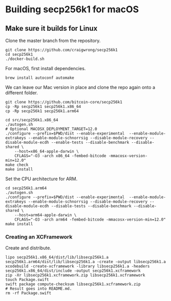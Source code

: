 # Building secp256k1 for macOS

## Make sure it builds for Linux

Clone the master branch from the repository.

    git clone https://github.com/craigwrong/secp256k1
    cd secp256k1
    ./docker-build.sh

For macOS, first install dependencies.

    brew install autoconf automake

We can leave our Mac version in place and clone the repo again onto a different folder.

    git clone https://github.com/bitcoin-core/secp256k1
    cp -Rp secp256k1 secp256k1.x86_64
    cp -Rp secp256k1 secp256k1.arm64

    cd src/secp256k1.x86_64
    ./autogen.sh
    # Optional MACOSX_DEPLOYMENT_TARGET=12.0
    ./configure --prefix=$PWD/dist --enable-experimental  --enable-module-extrakeys --enable-module-schnorrsig --disable-module-recovery --disable-module-ecdh --enable-tests --disable-benchmark --disable-shared \
        --host=x86_64-apple-darwin \
        CFLAGS="-O3 -arch x86_64 -fembed-bitcode -mmacosx-version-min=12.0"
    make check
    make install


Set the CPU architecture for ARM. 

    cd secp256k1.arm64
    ./autogen.sh
    ./configure --prefix=$PWD/dist --enable-experimental  --enable-module-extrakeys --enable-module-schnorrsig --disable-module-recovery --disable-module-ecdh --disable-tests --disable-benchmark --disable-shared \
        --host=arm64-apple-darwin \
        CFLAGS="-O3 -arch arm64 -fembed-bitcode -mmacosx-version-min=12.0"
    make install

### Creating an XCFramework

Create and distribute.

    lipo secp256k1.x86_64/dist/lib/libsecp256k1.a secp256k1.arm64/dist/lib/libsecp256k1.a -create -output libsecp256k1.a
    xcodebuild -create-xcframework -library libsecp256k1.a -headers secp256k1.x86_64/dist/include -output secp256k1.xcframework
    zip -Xr libsecp256k1.xcframework.zip libsecp256k1.xcframework
    touch Package.swift
    swift package compute-checksum libsecp256k1.xcframework.zip
    # Result goes into README.md.
    rm -rf Package.swift
